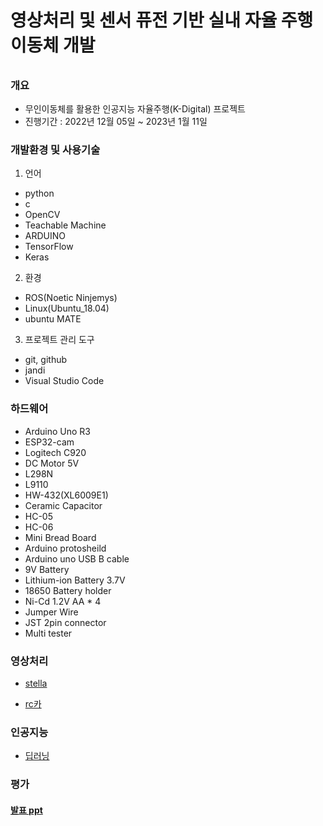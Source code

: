 # 영상처리 및 센서 퓨전 기반 실내 자율 주행 이동체 개발

###### 
  
  
### 개요
- 무인이동체를 활용한 인공지능 자율주행(K-Digital) 프로젝트 
- 진행기간 : 2022년 12월 05일 ~ 2023년 1월 11일

### 개발환경 및 사용기술
1. 언어
- python
- c
- OpenCV
- Teachable Machine
- ARDUINO
- TensorFlow
- Keras

2. 환경
- ROS(Noetic Ninjemys)
- Linux(Ubuntu_18.04)
- ubuntu MATE

3. 프로젝트 관리 도구
- git, github
- jandi
- Visual Studio Code


### 하드웨어
- Arduino Uno R3
- ESP32-cam
- Logitech C920
- DC Motor 5V
- L298N
- L9110
- HW-432(XL6009E1)
- Ceramic Capacitor
- HC-05
- HC-06
- Mini Bread Board
- Arduino protosheild
- Arduino uno USB B cable
- 9V Battery
- Lithium-ion Battery 3.7V
- 18650 Battery holder
- Ni-Cd 1.2V AA * 4
- Jumper Wire
- JST 2pin connector
- Multi tester


### 영상처리
- [stella](./stella_cv_func.py)

- [rc카](./CVlib.py)

### 인공지능
- [딥러닝](./LSB_deeplearning/)

### 평가

#### [발표 ppt](https://www.canva.com/design/DAFXLS8lMWA/PR6ZuXmCWh_rvvsVbPWt3A/view?utm_content=DAFXLS8lMWA&utm_campaign=designshare&utm_medium=link2&utm_source=sharebutton)
